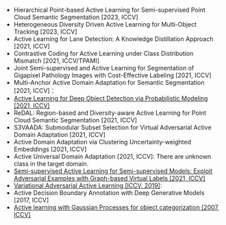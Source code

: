 - Hierarchical Point-based Active Learning for Semi-supervised Point Cloud Semantic Segmentation [2023, ICCV]
- Heterogeneous Diversity Driven Active Learning for Multi-Object Tracking [2023, ICCV]
- Active Learning for Lane Detection: A Knowledge Distillation Approach [2021, ICCV]
- Contrastive Coding for Active Learning under Class Distribution Mismatch [2021, ICCV/TPAMI]
- Joint Semi-supervised and Active Learning for Segmentation of Gigapixel Pathology Images with Cost-Effective Labeling [2021, ICCV]
- Multi-Anchor Active Domain Adaptation for Semantic Segmentation [2021, ICCV]：
- [Active Learning for Deep Object Detection via Probabilistic Modeling [2021, ICCV]](https://openaccess.thecvf.com/content/ICCV2021/papers/Choi_Active_Learning_for_Deep_Object_Detection_via_Probabilistic_Modeling_ICCV_2021_paper.pdf)
- ReDAL: Region-based and Diversity-aware Active Learning for Point Cloud Semantic Segmentation [2021, ICCV]
- S3VAADA: Submodular Subset Selection for Virtual Adversarial Active Domain Adaptation [2021, ICCV]
- Active Domain Adaptation via Clustering Uncertainty-weighted Embeddings [2021, ICCV]
- Active Universal Domain Adaptation [2021, ICCV]: There are unknown class in the target domain.
- [Semi-supervised Active Learning for Semi-supervised Models: Exploit Adversarial Examples with Graph-based Virtual Labels [2021, ICCV]](https://openaccess.thecvf.com/content/ICCV2021/papers/Guo_Semi-Supervised_Active_Learning_for_Semi-Supervised_Models_Exploit_Adversarial_Examples_With_ICCV_2021_paper.pdf)
- [Variational Adversarial Active Learning [ICCV, 2019]](http://openaccess.thecvf.com/content_ICCV_2019/html/Sinha_Variational_Adversarial_Active_Learning_ICCV_2019_paper.html): 
- Active Decision Boundary Annotation with Deep Generative Models [2017, ICCV]
- [Active learning with Gaussian Processes for object categorization [2007, ICCV]](https://ieeexplore.ieee.org/abstract/document/4408844)
